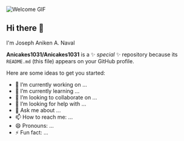 ![Welcome GIF](https://media.giphy.com/media/xT9IgG50Fb7Mi0prBC/giphy.gif)
## Hi there 👋  
I'm Joseph Aniken A. Naval

**Anicakes1031/Anicakes1031** is a ✨ _special_ ✨ repository because its `README.md` (this file) appears on your GitHub profile.

Here are some ideas to get you started:

- 🔭 I’m currently working on ...
- 🌱 I’m currently learning ...
- 👯 I’m looking to collaborate on ...
- 🤔 I’m looking for help with ...
- 💬 Ask me about ...
- 📫 How to reach me: ...
- 😄 Pronouns: ...
- ⚡ Fun fact: ...

